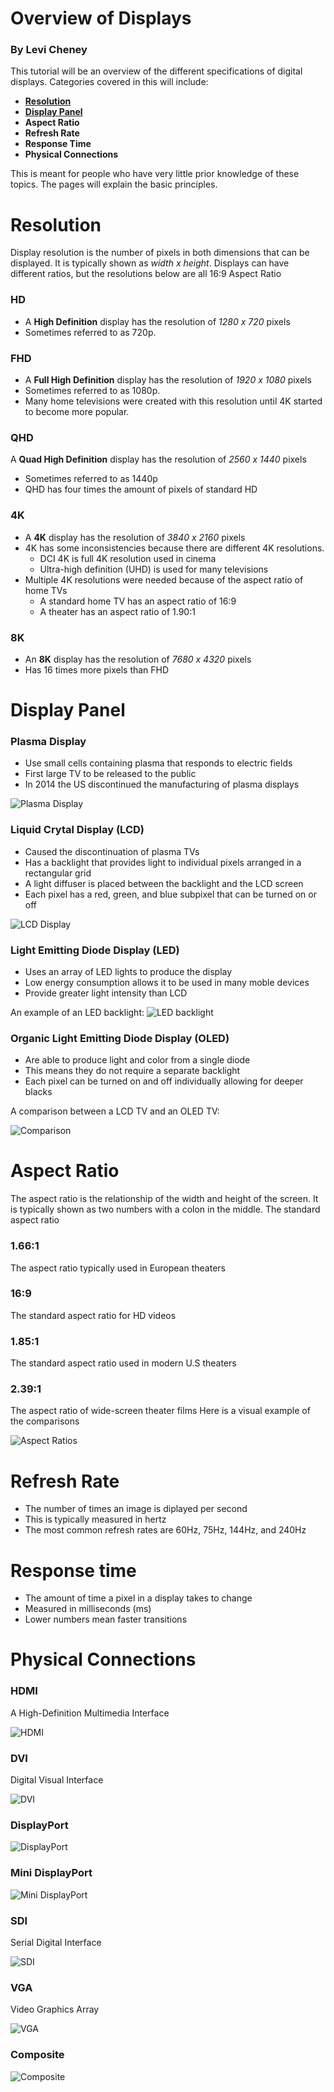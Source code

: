 # Overview of Displays
### By Levi Cheney
This tutorial will be an overview of the different specifications of digital displays. Categories covered in this will include:
- [**Resolution**](#resolution)
- [**Display Panel**](#display-panel)
- **Aspect Ratio**
- **Refresh Rate**
- **Response Time**
- **Physical Connections**

This is meant for people who have very little prior knowledge of these topics. The pages will explain the basic principles. 
# Resolution
Display resolution is the number of pixels in both dimensions that can be displayed. It is typically shown as *width x height*.
Displays can have different ratios, but the resolutions below are all 16:9 Aspect Ratio
### HD
- A **High Definition** display has the resolution of *1280 x 720* pixels
- Sometimes referred to as 720p.
### FHD
- A **Full High Definition** display has the resolution of *1920 x 1080* pixels
- Sometimes referred to as 1080p. 
- Many home televisions were created with this resolution until 4K started to become more popular. 
### QHD
A **Quad High Definition** display has the resolution of *2560 x 1440* pixels
- Sometimes referred to as 1440p
- QHD has four times the amount of pixels of standard HD
### 4K
- A **4K** display has the resolution of *3840 x 2160* pixels
- 4K has some inconsistencies because there are different 4K resolutions.
  - DCI 4K is full 4K resolution used in cinema
  - Ultra-high definition (UHD) is used for many televisions 
- Multiple 4K resolutions were needed because of the aspect ratio of home TVs
  - A standard home TV has an aspect ratio of 16:9
  - A theater has an aspect ratio of 1.90:1 
### 8K
- An **8K** display has the resolution of *7680 x 4320* pixels
- Has 16 times more pixels than FHD
# Display Panel
### Plasma Display
- Use small cells containing plasma that responds to electric fields
- First large TV to be released to the public
- In 2014 the US discontinued the manufacturing of plasma displays

![Plasma Display](https://static.sciencelearn.org.nz/images/images/000/000/235/full/Plasma_display_panel.jpg?1593231087)
### Liquid Crytal Display (LCD)
- Caused the discontinuation of plasma TVs
- Has a backlight that provides light to individual pixels arranged in a rectangular grid
- A light diffuser is placed between the backlight and the LCD screen
- Each pixel has a red, green, and blue subpixel that can be turned on or off

![LCD Display](https://www.flexenable.com/lib/images/093605-lcdstructure.jpg)
### Light Emitting Diode Display (LED)
- Uses an array of LED lights  to produce the display
- Low energy consumption allows it to be used in many moble devices
- Provide greater light intensity than LCD

An example of an LED backlight: 
![LED backlight](https://upload.wikimedia.org/wikipedia/commons/f/fa/MK38527_LED_Display.jpg)
### Organic Light Emitting Diode Display (OLED)
- Are able to produce light and color from a single diode
- This means they do not require a separate backlight
- Each pixel can be turned on and off individually allowing for deeper blacks

A comparison between a LCD TV and an OLED TV:

![Comparison](https://cdn.shopify.com/s/files/1/1312/4403/files/lg-oled-perfect-black_large.jpg?10668780705091478185)


# Aspect Ratio
The aspect ratio is the relationship of the width and height of the screen. It is typically shown as two numbers with a colon in the middle.
The standard aspect ratio
### 1.66:1
The aspect ratio typically used in European theaters
### 16:9
The standard aspect ratio for HD videos
### 1.85:1
The standard aspect ratio used in modern U.S theaters
### 2.39:1
The aspect ratio of wide-screen theater films
Here is a visual example of the comparisons

![Aspect Ratios](https://filmglossary.ccnmtl.columbia.edu/img/assets/aspectratio.jpg)


# Refresh Rate
- The number of times an image is diplayed per second 
- This is typically measured in hertz
- The most common refresh rates are 60Hz, 75Hz, 144Hz, and 240Hz


# Response time
- The amount of time a pixel in a display takes to change
- Measured in milliseconds (ms) 
- Lower numbers mean faster transitions


# Physical Connections
### HDMI
A High-Definition Multimedia Interface

![HDMI](https://www.computercablestore.com/content/images/thumbs/0012298_3-meter-984-ft-high-speed-hdmi-cable-with-ethernet.jpeg)

### DVI
Digital Visual Interface

![DVI](https://www.computercablestore.com/content/images/thumbs/0023254_dvi-d-dual-link-cable-5-meter-164-ft.jpeg)

### DisplayPort

![DisplayPort](https://m.media-amazon.com/images/I/51o2zryEQHL._AC_SS450_.jpg)

### Mini DisplayPort

![Mini DisplayPort](https://cdn.cnetcontent.com/a9/83/a983b83f-e9ba-472d-a9a3-2de6481ccd7d.jpg)

### SDI
Serial Digital Interface

![SDI](https://cdn2.hubspot.net/hubfs/3385340/Blog%20BNC%20SDI.jpg)

### VGA
Video Graphics Array

![VGA](https://images-na.ssl-images-amazon.com/images/I/71KzKmyXwrL._AC_SL1500_.jpg)

### Composite

![Composite](https://images-na.ssl-images-amazon.com/images/I/61iXcGPao8L._AC_SL1000_.jpg)
